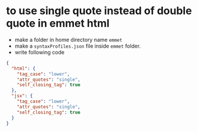 # to use single quote instead of double quote in emmet html 

* make a folder in home directory name `emmet`
* make a `syntaxProfiles.json` file inside `emmet` folder.
* write following code
~~~json
{
  "html": {
    "tag_case": "lower",
    "attr_quotes": "single",
    "self_closing_tag": true
  },
  "jsx": {
    "tag_case": "lower",
    "attr_quotes": "single",
    "self_closing_tag": true
  }
}

~~~